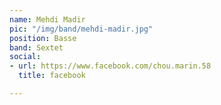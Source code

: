 ```yaml
---
name: Mehdi Madir
pic: "/img/band/mehdi-madir.jpg"
position: Basse
band: Sextet
social:
- url: https://www.facebook.com/chou.marin.58
  title: facebook

---
```

